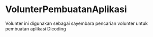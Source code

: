 # VolunterPembuatanAplikasi
Volunter ini digunakan sebagai sayembara pencarian volunter untuk pembuatan aplikasi Dicoding
